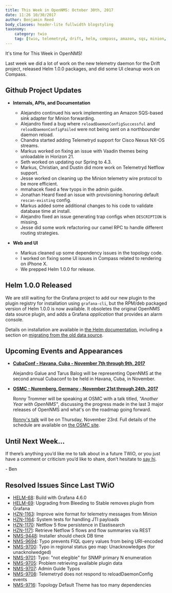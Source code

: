 ```yaml
---
title: This Week in OpenNMS: October 30th, 2017
date: 11:26 10/30/2017
author: Benjamin Reed
body_classes: header-lite fullwidth blogstyling
taxonomy:
    category: twio
    tag: [twio, telemetryd, drift, helm, compass, amazon, sqs, minion, cisco, nexus, vaadin, spring, netflow, camel, topology, cubaconf, osmc]
---
```


It's time for This Week in OpenNMS!

Last week we did a lot of work on the new telemetry daemon for the Drift project, released Helm 1.0.0 packages, and did some UI cleanup work on Compass.

<!-- git log --author=bamboo@opennms.org --invert-grep --all --no-merges --since='2017-10-23 00:00:00' --until='2017-10-30 00:00:00' --format='%Cblue%ai %Cgreen%aN %Creset%s %Cblue(%H)%Cred%d' --author-date-order | sort | less -R -->

## Github Project Updates

* __Internals, APIs, and Documentation__

  * Alejandro continued his work implementing an Amazon SQS-based sink adapter for Minion forwarding.
  * Alejandro fixed a bug where `reloadDaemonConfigSuccessful` and `reloadDaemonConfigFailed` were not being sent on a northbounder daemon reload.
  * Chandra started adding Telemetryd support for Cisco Nexus NX-OS streams.
  * Markus worked on fixing an issue with Vaadin themes being unloadable in Horizon 21.
  * Seth worked on updating our Spring to 4.3.
  * Markus, Christian, and Dustin did more work on Telemetryd Netflow support.
  * Jesse worked on cleaning up the Minion telemetry wire protocol to be more efficient.
  * mmahacek fixed a few tyops in the admin guide.
  * Jonathan Heard fixed an issue with provisioning honoring default `rescan-existing` config.
  * Markus added some additional changes to his code to validate database time at install.
  * Alejandro fixed an issue generating trap configs when `DESCRIPTION` is missing.
  * Jesse did some work refactoring our camel RPC to handle different routing strategies.

* __Web and UI__

  * Markus cleaned up some dependency issues in the topology code.
  * I worked on fixing some UI issues in Compass related to rendering on iPhone X.
  * We prepped Helm 1.0.0 for release.


## Helm 1.0.0 Released

We are still waiting for the Grafana project to add our new plugin to the plugin registry for installation using `grafana-cli`, but the RPM/deb packaged version of Helm 1.0.0 is now available.  It obsoletes the original OpenNMS data source plugin, and adds a Grafana _application_ that provides an alarm console.

Details on installation are available in [the Helm documentation](http://docs.opennms.org/helm/releases/latest/helm/latest/welcome/index.html), including a section on [migrating from the old data source](http://docs.opennms.org/helm/releases/latest/helm/latest/getting_started/migrating_from_opennms_datasource.html).


## Upcoming Events and Appearances

* __[CubaConf - Havana, Cuba - November 7th through 9th, 2017](http://www.cubaconf.org/)__

  Alejandro Galue and Tarus Balog will be representing OpenNMS at the second annual Cubaconf to be held in Havana, Cuba, in November.

* __[OSMC - Nuremberg, Germany - November 21st through 24th, 2017](https://osmc.de/)__

  Ronny Trommer will be speaking at OSMC with a talk titled, _"Another Year with OpenNMS"_, discussing the progress made in the last 3 major releases of OpenNMS and what's on the roadmap going forward.

  [Ronny's talk](https://osmc.de/events/en-another-year-with-opennms/) will be on Thursday, November 23rd.
  Full details of the schedule are available on [the OSMC site](https://osmc.de/schedule/).


## Until Next Week…

If there’s anything you’d like me to talk about in a future TWiO, or you just have a comment or criticism you’d like to share, don’t hesitate to [say hi](mailto:twio@opennms.org).

\- Ben

<!--
  https://github.com/OpenNMS/twio-fodder/blob/master/scripts/twio-issues-list.pl
-->

## Resolved Issues Since Last TWiO

* [HELM-68](https://issues.opennms.org/browse/HELM-68): Build with Grafana 4.6.0
* [HELM-69](https://issues.opennms.org/browse/HELM-69): Upgrading from Bleeding to Stable removes plugin from Grafana
* [HZN-1163](https://issues.opennms.org/browse/HZN-1163): Improve wire format for telemetry messages from Minion
* [HZN-1164](https://issues.opennms.org/browse/HZN-1164): System tests for handling JTI payloads
* [HZN-1170](https://issues.opennms.org/browse/HZN-1170): Netflow 5 flow persistence in Elastisearch
* [HZN-1171](https://issues.opennms.org/browse/HZN-1171): Retrieve Netflow 5 flows and flow summaries via REST
* [NMS-9448](https://issues.opennms.org/browse/NMS-9448): Installer should check DB time
* [NMS-9694](https://issues.opennms.org/browse/NMS-9694): Typo prevents FIQL query values from being URI-encoded
* [NMS-9700](https://issues.opennms.org/browse/NMS-9700): Typo in regional status geo map: Unacknowledges (for unacknolwedged)
* [NMS-9701](https://issues.opennms.org/browse/NMS-9701): Typo: "not elegible" for SNMP primary N enumeration
* [NMS-9705](https://issues.opennms.org/browse/NMS-9705): Problem retrieving available plugin data
* [NMS-9707](https://issues.opennms.org/browse/NMS-9707): Admin Guide Typos
* [NMS-9708](https://issues.opennms.org/browse/NMS-9708): Telemetryd does not respond to reloadDaemonConfig events
* [NMS-9716](https://issues.opennms.org/browse/NMS-9716): Topology Default Theme has too many dependencies